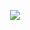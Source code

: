 <p align="center">
  <img src="https://github-readme-stats.vercel.app/api?username=QU35T-code&show_icons=true&title_color=fff&icon_color=79ff97&text_color=9f9f9f&bg_color=151515" />
</p>
